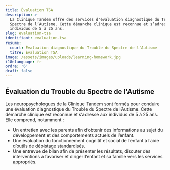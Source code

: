 ```yaml
---
title: Évaluation TSA
description: >-
  La Clinique Tandem offre des services d'évaluation diagnostique du Trouble du
  Spectre de l’Autisme. Cette démarche clinique est reconnue et s’adresse aux
  individus de 5 à 25 ans. 
slug: evaluation-tsa
identifiant: evaluation-tsa
resume:
  court: Évaluation diagnostique du Trouble du Spectre de l’Autisme
  titre: Évaluation TSA
image: /assets/images/uploads/learning-homework.jpg
i18nlanguage: fr
ordre: '6'
draft: false
---
```


## Évaluation du Trouble du Spectre de l'Autisme

Les neuropsychologues de la Clinique Tandem sont formés pour conduire une évaluation diagnostique du Trouble du Spectre de l’Autisme. Cette démarche clinique est reconnue et s’adresse aux individus de 5 à 25 ans. Elle comprend, notamment :

- Un entretien avec les parents afin d’obtenir des informations au sujet du développement et des comportements actuels de l’enfant.
- Une évaluation du fonctionnement cognitif et social de l’enfant à l’aide d’outils de dépistage standardisés.
- Une entrevue de bilan afin de présenter les résultats, discuter des interventions à favoriser et diriger l’enfant et sa famille vers les services appropriés.



